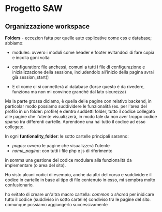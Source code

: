 # Progetto SAW

## Organizzazione workspace

**Folders** -  eccezion fatta per quelle auto esplicative come css e database; abbiamo: 

- modules: ovvero i moduli come header e footer evitandoci di fare copia e incolla goni volta

- configuration: file anchessi, comuni a tutti i file di configurazione e inizializzazione della sessione, includendolo all'inizio della pagina avrai già session_start()

- E di come ci si connetterà al database (forse questo è da rivedere, funziona ma non mi convince granchè dal lato sicurezza)


Ma la parte grossa diciamo, è quella delle pagine con relativo backend, in particolar modo possiamo suddividere le funzionalità (es. per l'area del profilo in un folder: profile) e dentro suddetti folder, tutto il codice collegato alle pagine che l'utente visualizzerà, in modo tale da non aver troppo codice sparso tra differenti cartelle. Aprendone una hai tutto il codice ad esso collegato.


In ogni **funtionality_folder**:  le sotto cartelle principali saranno:

- *pages*: ovvero le pagine che visualizzerà l'utente
- *nome_pagina*: con tutti i file php e js di riferimento


in somma una gestione del codice modulare alla funzionalità da implementare (o area del sito).

Ho visto alcuni codici di esempio, anche da altri del corso e suddividere il codice in cartelle in base al tipo di file contenuto in esso, mi sempbra molto confusionario.


ho evitato di creare un'altra macro cartella: *common* o *shared* per inidicare tutto il codice (suddiviso in sotto cartelle) condiviso tra le pagine del sito. comunque possiamo aggiungerlo successivamente
